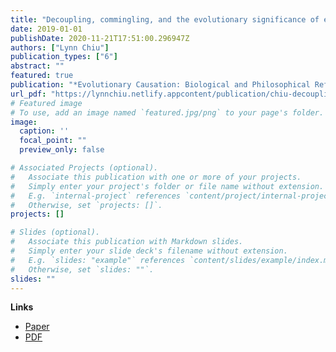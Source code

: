 ```yaml
---
title: "Decoupling, commingling, and the evolutionary significance of experiential niche construction"
date: 2019-01-01
publishDate: 2020-11-21T17:51:00.296947Z
authors: ["Lynn Chiu"]
publication_types: ["6"]
abstract: ""
featured: true
publication: "*Evolutionary Causation: Biological and Philosophical Reflections*"
url_pdf: "https://lynnchiu.netlify.appcontent/publication/chiu-decoupling-2019/MIT_Chiu_EvoCausation.pdf"
# Featured image
# To use, add an image named `featured.jpg/png` to your page's folder. 
image:
  caption: ''
  focal_point: ""
  preview_only: false

# Associated Projects (optional).
#   Associate this publication with one or more of your projects.
#   Simply enter your project's folder or file name without extension.
#   E.g. `internal-project` references `content/project/internal-project/index.md`.
#   Otherwise, set `projects: []`.
projects: []

# Slides (optional).
#   Associate this publication with Markdown slides.
#   Simply enter your slide deck's filename without extension.
#   E.g. `slides: "example"` references `content/slides/example/index.md`.
#   Otherwise, set `slides: ""`.
slides: ""
---
```


**Links**
- [Paper](https://doi.org/10.7551/mitpress/11693.003.0015)
- [PDF](chiu-decoupling-2019\MIT_Chiu_EvoCausation.pdf)